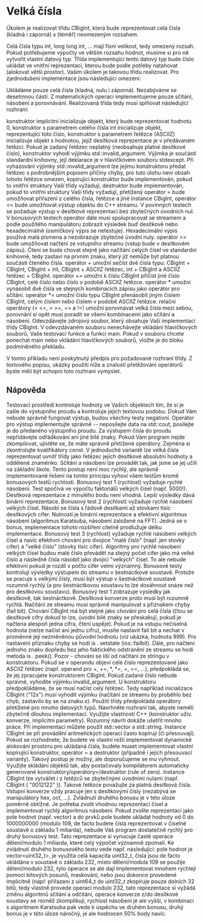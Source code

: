 # Velká čísla

Úkolem je realizovat třídu CBigInt, která bude reprezentovat celá čísla (kladná i záporná) s (téměř) neomezeným rozsahem.

Celá čísla typu int, long long int, ... mají fixní velikost, tedy omezený rozsah. Pokud potřebujeme výpočty ve větším rozsahu hodnot, musíme si pro ně vytvořit vlastní datový typ. Třída implementující tento datový typ bude číslo ukládat ve vnitřní reprezentaci, kterou bude podle potřeby natahovat (alokovat větší prostor). Vaším úkolem je takovou třídu realizovat. Pro zjednodušení implementace jsou následující omezení:

Ukládáme pouze celá čísla (kladná, nulu i záporná). Nezabýváme se desetinnou částí.
Z matematických operací implementujeme pouze sčítání, násobení a porovnávání.
Realizovaná třída tedy musí splňovat následující rozhraní:

konstruktor implicitní
inicializuje objekt, který bude reprezentovat hodnotu 0,
konstruktor s parametrem celého čísla int
inicializuje objekt, reprezentující toto číslo,
konstruktor s parametrem řetězce (ASCIIZ)
inicializuje objekt s hodnotou, jejíž desítková reprezentace je v předávaném řetězci. Pokud je zadaný řetězec neplatný (neobsahuje platné desítkové číslo), konstruktor vyhodí výjimku std::invalid_argument. Výjimka je součástí standardní knihovny, její deklarace je v hlavičkovém souboru stdexcept. Při vyhazování výjimky std::invalid_argument lze jejímu konstruktoru předat řetězec s podrobnějším popisem příčiny chyby, pro tuto úlohu není obsah tohoto řetězce omezen,
kopírující konstruktor
bude implementován, pokud to vnitřní struktury Vaší třídy vyžadují,
destruktor
bude implementován, pokud to vnitřní struktury Vaší třídy vyžadují,
přetížený operátor =
bude umožňovat přiřazení z celého čísla, řetězce a jiné instance CBigInt,
operátor <<
bude umožňovat výstup objektu do C++ streamu. V povinných testech se požaduje výstup v desítkové reprezentaci bez zbytečných úvodních nul. V bonusových testech operátor dále musí spolupracovat se streamem a podle použitého manipulátoru zobrazit výsledek buď desítkově nebo hexadecimálně (osmičkový výpis se netestuje). Hexadecimální výpis používá malá písmena a nezobrazuje zbytečné úvodní nuly.
operátor >>
bude umožňovat načtení ze vstupního streamu (vstup bude v desítkovém zápisu). Čtení se bude chovat stejně jako načítání celých čísel ve standardní knihovně, tedy zastaví na prvním znaku, který již nemůže být platnou součástí čteného čísla.
operátor +
umožní sečíst dvě čísla typu:
CBigInt + CBigInt,
CBigInt + int,
CBigInt + ASCIIZ řetězec,
int + CBigInt a
ASCIIZ řetězec + CBigInt.
operátor +=
umožní k číslu CBigInt přičíst jiné číslo CBigInt, celé číslo nebo číslo v podobě ASCIIZ řetězce.
operátor *
umožní vynásobit dvě čísla ve stejných kombinacích zápisu jako operátor pro sčítání.
operátor *=
umožní číslo typu CBigInt přenásobit jiným číslem CBigInt, celým číslem nebo číslem v podobě ASCIIZ řetězce.
relační operátory (< <=, > >=, == a !=)
umožní porovnávat velká čísla mezi sebou, porovnání si opět musí poradit se všemi kombinacemi jako sčítání a násobení.
Odevzdávejte zdrojový soubor, který obsahuje Vaší implementaci třídy CBigInt. V odevzdávaném souboru nenechávejte vkládání hlavičkových souborů, Vaše testovací funkce a funkci main. Pokud v souboru chcete ponechat main nebo vkládání hlavičkových souborů, vložte je do bloku podmíněného překladu.

V tomto příkladu není poskytnutý předpis pro požadované rozhraní třídy. Z textového popisu, ukázky použití níže a znalostí přetěžování operátorů byste měli být schopni toto rozhraní vymyslet.

## Nápověda
Testovací prostředí kontroluje hodnoty ve Vašich objektech tím, že si je zašle do výstupního proudu a kontroluje jejich textovou podobu. Dokud Vám nebude správně fungovat výstup, budou všechny testy negativní.
Operátor pro výstup implementujte správně -- neposílejte data na std::cout, posílejte je do předaného výstupního proudu. Za výstupem čísla do proudu nepřidávejte odřádkování ani jiné bílé znaky.
Pokud Vám program nejde zkompilovat, ujistěte se, že máte správně přetížené operátory. Zejména si zkontrolujte kvalifikátory const.
V jednoduché variantě lze velká čísla reprezentovat uvnitř třídy jako řetězec jejich desítkové absolutní hodnoty a oddělené znaménko. Sčítání a násobení lze provádět tak, jak jsme se jej učili na základní škole. Tento postup není moc rychlý, ale správně implementované řešení na tomto principu vyhoví všem testům kromě bonusových testů rychlosti.
Bonusový test 1 (rychlost) vyžaduje rychlé násobení. Test spočívá ve výpočtu faktoriálů velkých čísel (např. 5000!). Desítková reprezentace z minulého bodu není vhodná. Lepší výsledky dává binární reprezentace.
Bonusový test 2 (rychlost) vyžaduje rychlé násobení velkých čísel. Násobí se čísla s řádově desítkami až stovkami tisíc desítkových cifer. Nutností je binární reprezentace a efektivní algoritmus násobení (algoritmus Karatsuba, násobení založené na FFT). Jedná se o bonus, implementace tohoto rozšíření citelně prodlužuje délku implementace.
Bonusový test 3 (rychlost) vyžaduje rychlé násobení velkých čísel a navíc efektivní chování pro dvojice "malé číslo" (např. jen stovky cifer) a "velké číslo" (stovky tisíc cifer). Algoritmy pro rychlé násobení velkých čísel budou malé číslo převádět na stejný počet cifer jako má velké číslo a následně čísla násobit jako dvojici "velkých" čísel. To ale nebude efektivní pokud je rozdíl v počtu cifer velmi významný.
Bonusové testy kontrolují výsledky výstupem do streamu v šestnáctkové soustavě. Protože se pracuje s velkými čísly, musí být výstup v šestnáctkové soustavě rozumně rychlý (a pro šestnáctkovou soustavu to lze dosáhnout snáze než pro desítkovou soustavu).
Bonusový test 1 zobrazuje výsledky jak desítkově, tak šestnáctkově. Desítková konverze proto musí být rozumně rychlá.
Načítání ze streamu musí správně manipulovat s příznakem chyby (fail bit). Chování CBigInt má být stejné jako chování pro celá čísla (čtou se desítkové cifry dokud to lze, úvodní bílé znaky se přeskakují, pokud je načtena alespoň jedna cifra, čtení uspěje). Pokud je na vstupu nečíselná hodnota (nelze načíst ani jednu cifru), musíte nastavit fail bit a nechat v proměnné její nezměněnou původní hodnotu (viz ukázka, hodnota 999). Pro nastavení příznaku chyby se hodí is . setstate (ios::failbit). Dále, pro načtení jednoho znaku dopředu bez jeho faktického odstranění ze streamu se hodí metoda is . peek(). Pozor - chování se liší od načítání ze stringu v konstruktoru.
Pokud se v operandu objeví celé číslo reprezentované jako ASCIIZ řetězec (např. operand pro +, +=, *, *=, =, ==, ...), předpokládá se, že jej zpracujete konstruktorem CBigInt. Pokud zadané číslo nebude správné, vyhodíte výjimku invalid_argument. U konstruktoru předpokládáme, že se musí načíst celý řetězec. Tedy například inicializace CBigInt ("12x") musí vyhodit výjimku (načítání ze streamu by proběhlo bez chyb, zastavilo by se na znaku x).
Použití třídy předpokládá operátory přetížené pro mnoho datových typů. Navrhněte rozhraní tak, abyste neměli zbytečně dlouhou implementaci. Využijte vlastností C++ (konstruktor uživ. konverze, implicitní parametry). Rozumný návrh dokáže ušetřit mnoho práce.
Při implementaci můžete použít std::vector a std::string.
Instance CBigInt se při provádění aritmetických operací často kopírují (či přesouvají). Pokud se rozhodnete, že budete ve vlastní režii implementovat dynamické alokování prostoru pro ukládaná čísla, budete muset implementovat vlastní kopírující konstruktor, operátor = a destruktor (případně i jejich přesouvací varianty). Takový postup je možný, ale doporučujeme se mu vyhnout. Využijte skládání objektů tak, aby postačovaly kompilátorem automaticky generované konstruktory/operátory=/destruktor (rule of zero).
Instance CBigInt lze vytvářet i z řetězců se zbytečnými úvodními nulami (např. CBigInt ( "0012122" )). Takové řetězce považujte za platná desítková čísla.
Vstupní konverze vždy pracuje jen s desítkovými čísly (nezabývá se manipulátory hex, oct, ...).
Zvládnutí druhého bonusu je v této úloze poměrně obtížné. Je potřeba zvolit vhodnou reprezentaci čísel a implementovat rychlý algoritmus násobení. Pokud zvolíte reprezentaci jako pole hodnot (např. vector<int>) a do prvků pole budete ukládat hodnoty od 0 do 1000000000 (modulo 109, de facto budete čísla reprezentovat v číselné soustavě o základu 1 miliarda), nebude Váš program dostatečně rychlý pro druhý bonusový test. Tato reprezentace si vynucuje časté operace dělení/modulo 1 miliarda, které celý výpočet významně zpomalí. Ke zvládnutí druhého bonusového testu vede např. následující:
pole hodnot je vector<uint32_t>,
je využita celá kapacita uint32_t,
čísla jsou de facto ukládána v soustavě o základu 232,
místo dělení/modula 109 se použije dělení/modulo 232, tyto operace se ale dají implementovat mnohem rychleji pomocí bitových posunů, maskování, nebo jsou dokonce provedené implicitně (např. přiřazení z uint64_t do uint32_t zkopíruje pouze dolních 32 bitů, tedy vlastně provede operaci modulo 232,
tato reprezentace si vyžádá změnu algoritmů sčítání a odčítání,
operace konverze z/do desítkové soustavy se rovněž zkomplikují,
rychlost násobení je ale vyšší, v kombinaci s algoritmem Karatsuba pak vede k úspěchu ve druhém bonusu,
druhý bonus je v této úloze náročný, je ale hodnocen 50% body navíc.
